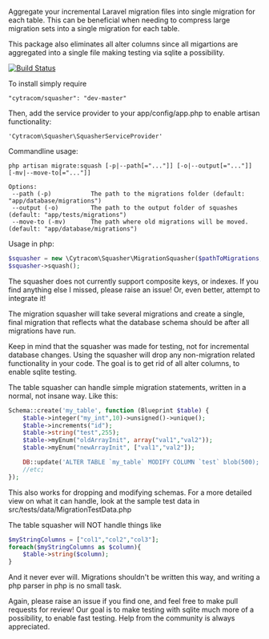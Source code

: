 Aggregate your incremental Laravel migration files into single migration for each table. This can be beneficial when needing to compress large migration sets into a single migration for each table. 

This package also eliminates all alter columns since all migartions are aggregated into a single file making testing via sqlite a possibility.

[![Build Status](https://travis-ci.org/Cytracom/laravel-migration-squasher.png)](https://travis-ci.org/Cytracom/laravel-migration-squasher)

To install simply require 
```
"cytracom/squasher": "dev-master"
```
Then, add the service provider to your app/config/app.php to enable artisan functionality:
```
'Cytracom\Squasher\SquasherServiceProvider'
```


Commandline usage:
```
php artisan migrate:squash [-p|--path[="..."]] [-o|--output[="..."]] [-mv|--move-to[="..."]]                                                      
                                                                                                                                  
Options:                                                                                                                 
 --path (-p)           The path to the migrations folder (default: "app/database/migrations")                             
 --output (-o)         The path to the output folder of squashes (default: "app/tests/migrations")
 --move-to (-mv)       The path where old migrations will be moved. (default: "app/database/migrations")      
```


Usage in php: 
```php
$squasher = new \Cytracom\Squasher\MigrationSquasher($pathToMigrations, $outputForSquashedMigrations [, $moveOldToThisPath = null]);
$squasher->squash();
```


The squasher does not currently support composite keys, or indexes.  If you find anything else I missed, please raise an issue! Or, even better, attempt to integrate it!

The migration squasher will take several migrations and create a single, final migration that reflects what the database schema should be after all migrations have run.

Keep in mind that the squasher was made for testing, not for incremental database changes.  Using the squasher will drop any non-migration related functionality in your code.  The goal is to get rid of all alter columns, to enable sqlite testing.

The table squasher can handle simple migration statements, written in a normal, not insane way. Like this:

```php
Schema::create('my_table', function (Blueprint $table) {
    $table->integer("my_int",10)->unsigned()->unique();
    $table->increments("id");
    $table->string("test",255);
    $table->myEnum("oldArrayInit", array("val1","val2"));
    $table->myEnum("newArrayInit", ["val1","val2"]);

    DB::update('ALTER TABLE `my_table` MODIFY COLUMN `test` blob(500);');
    //etc;
});
```
This also works for dropping and modifying schemas.  For a more detailed view on what it can handle, look at the sample test data in src/tests/data/MigrationTestData.php

The table squasher will NOT handle things like
```php
$myStringColumns = ["col1","col2","col3"];
foreach($myStringColumns as $column){
    $table->string($column);
}
```
And it never ever will.  Migrations shouldn't be written this way, and writing a php parser in php is no small task.

Again, please raise an issue if you find one, and feel free to make pull requests for review!  Our goal is to make testing with sqlite much more of a possibility, to enable fast testing.  Help from the community is always appreciated.
